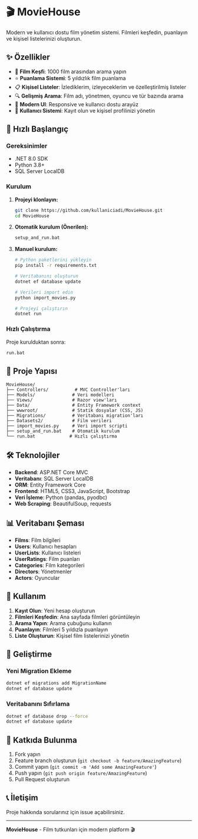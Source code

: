 # 🎬 MovieHouse

Modern ve kullanıcı dostu film yönetim sistemi. Filmleri keşfedin, puanlayın ve kişisel listelerinizi oluşturun.

## ✨ Özellikler

- 🎯 **Film Keşfi**: 1000 film arasından arama yapın
- ⭐ **Puanlama Sistemi**: 5 yıldızlık film puanlama
- 📋 **Kişisel Listeler**: İzlediklerim, izleyeceklerim ve özelleştirilmiş listeler 
- 🔍 **Gelişmiş Arama**: Film adı, yönetmen, oyuncu ve tür bazında arama
- 🎨 **Modern UI**: Responsive ve kullanıcı dostu arayüz
- 👤 **Kullanıcı Sistemi**: Kayıt olun ve kişisel profilinizi yönetin

## 🚀 Hızlı Başlangıç

### Gereksinimler

- .NET 8.0 SDK
- Python 3.8+
- SQL Server LocalDB

### Kurulum

1. **Projeyi klonlayın:**
   ```bash
   git clone https://github.com/kullaniciadi/MovieHouse.git
   cd MovieHouse
   ```

2. **Otomatik kurulum (Önerilen):**
   ```bash
   setup_and_run.bat
   ```

3. **Manuel kurulum:**
   ```bash
   # Python paketlerini yükleyin
   pip install -r requirements.txt
   
   # Veritabanını oluşturun
   dotnet ef database update
   
   # Verileri import edin
   python import_movies.py
   
   # Projeyi çalıştırın
   dotnet run
   ```

### Hızlı Çalıştırma

Proje kurulduktan sonra:
```bash
run.bat
```

## 📁 Proje Yapısı

```
MovieHouse/
├── Controllers/          # MVC Controller'ları
├── Models/              # Veri modelleri
├── Views/               # Razor view'ları
├── Data/                # Entity Framework context
├── wwwroot/             # Statik dosyalar (CSS, JS)
├── Migrations/          # Veritabanı migration'ları
├── Datasets2/           # Film verileri
├── import_movies.py     # Veri import scripti
├── setup_and_run.bat    # Otomatik kurulum
└── run.bat             # Hızlı çalıştırma
```

## 🛠️ Teknolojiler

- **Backend**: ASP.NET Core MVC
- **Veritabanı**: SQL Server LocalDB
- **ORM**: Entity Framework Core
- **Frontend**: HTML5, CSS3, JavaScript, Bootstrap
- **Veri İşleme**: Python (pandas, pyodbc)
- **Web Scraping**: BeautifulSoup, requests

## 📊 Veritabanı Şeması

- **Films**: Film bilgileri
- **Users**: Kullanıcı hesapları
- **UserLists**: Kullanıcı listeleri
- **UserRatings**: Film puanları
- **Categories**: Film kategorileri
- **Directors**: Yönetmenler
- **Actors**: Oyuncular

## 🎯 Kullanım

1. **Kayıt Olun**: Yeni hesap oluşturun
2. **Filmleri Keşfedin**: Ana sayfada filmleri görüntüleyin
3. **Arama Yapın**: Arama çubuğunu kullanın
4. **Puanlayın**: Filmleri 5 yıldızla puanlayın
5. **Liste Oluşturun**: Kişisel film listelerinizi yönetin

## 🔧 Geliştirme

### Yeni Migration Ekleme
```bash
dotnet ef migrations add MigrationName
dotnet ef database update
```

### Veritabanını Sıfırlama
```bash
dotnet ef database drop --force
dotnet ef database update
```

## 🤝 Katkıda Bulunma

1. Fork yapın
2. Feature branch oluşturun (`git checkout -b feature/AmazingFeature`)
3. Commit yapın (`git commit -m 'Add some AmazingFeature'`)
4. Push yapın (`git push origin feature/AmazingFeature`)
5. Pull Request oluşturun

## 📞 İletişim

Proje hakkında sorularınız için issue açabilirsiniz.

---

**MovieHouse** - Film tutkunları için modern platform 🎬 
